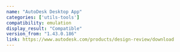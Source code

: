```yaml
---
name: "AutoDesk Desktop App"
categories: ['utils-tools']
compatibility: emulation
display_result: "Compatible"
version_from: "1.43.0.186"
link: https://www.autodesk.com/products/design-review/download
---
```


